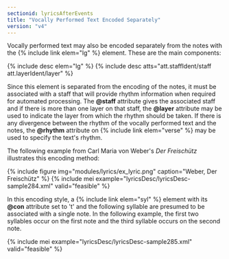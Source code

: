 ```yaml
---
sectionid: lyricsAfterEvents
title: "Vocally Performed Text Encoded Separately"
version: "v4"
---
```


Vocally performed text may also be encoded separately from the notes with the {% include link elem="lg" %} element. These are the main components:

{% include desc elem="lg" %}
{% include desc atts="att.staffIdent/staff att.layerIdent/layer" %}

Since this element is separated from the encoding of the notes, it must be associated with a staff that will provide rhythm information when required for automated processing. The **@staff** attribute gives the associated staff and if there is more than one layer on that staff, the **@layer** attribute may be used to indicate the layer from which the rhythm should be taken. If there is any divergence between the rhythm of the vocally performed text and the notes, the **@rhythm** attribute on {% include link elem="verse" %} may be used to specify the text's rhythm.

The following example from Carl Maria von Weber's *Der Freischütz* illustrates this encoding method:

{% include figure img="modules/lyrics/ex_lyric.png" caption="Weber, Der Freischütz" %}
{% include mei example="lyricsDesc/lyricsDesc-sample284.xml" valid="feasible" %}

In this encoding style, a {% include link elem="syl" %} element with its **@con** attribute set to 't' and the following syllable are presumed to be associated with a single note. In the following example, the first two syllables occur on the first note and the third syllable occurs on the second note.

{% include mei example="lyricsDesc/lyricsDesc-sample285.xml" valid="feasible" %}
